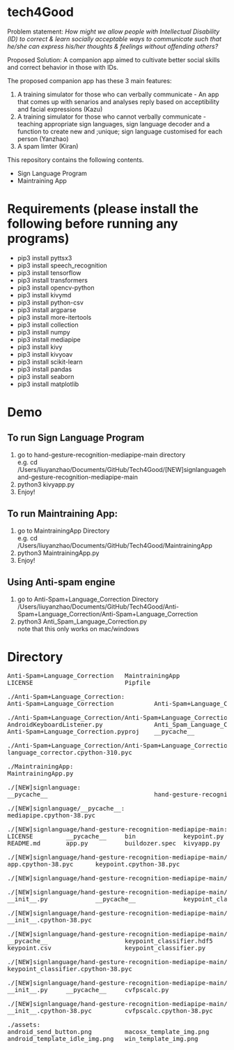 # tech4Good

Problem statement: *How might we allow people with Intellectual Disability (ID) to correct & learn socially acceptable ways to communicate such that he/she can express his/her thoughts & feelings without offending others?*

Proposed Solution: A companion app aimed to cultivate better social skills and correct behavior in those with IDs. 

The proposed companion app has these 3 main features:
1. A training simulator for those who can verbally communicate - An app that comes up with senarios and analyses reply based on acceptibility and facial expressions (Kazu)
2. A training simulator for those who cannot verbally communicate - teaching appropriate sign languages, sign language decoder and a function to create new and ;unique; sign language customised for each person (Yanzhao)
3. A spam limter (Kiran)

This repository contains the following contents.
* Sign Language Program
* Maintraining App

# Requirements (please install the following before running any programs)
* pip3 install pyttsx3
* pip3 install speech_recognition
* pip3 install tensorflow
* pip3 install transformers
* pip3 install opencv-python
* pip3 install kivymd
* pip3 install python-csv 
* pip3 install argparse
* pip3 install more-itertools
* pip3 install collection
* pip3 install numpy
* pip3 install mediapipe
* pip3 install kivy
* pip3 install kivyoav
* pip3 install scikit-learn
* pip3 install pandas
* pip3 install seaborn
* pip3 install matplotlib

# Demo
## To run Sign Language Program
1. go to hand-gesture-recognition-mediapipe-main directory<br>e.g. cd /Users/liuyanzhao/Documents/GitHub/Tech4Good/[NEW]signlanguagehand-gesture-recognition-mediapipe-main
2. python3 kivyapp.py
3. Enjoy!
## To run Maintraining App:
1. go to MaintrainingApp Directory<br>e.g. cd /Users/liuyanzhao/Documents/GitHub/Tech4Good/MaintrainingApp
2. python3 MaintrainingApp.py
3. Enjoy!
## Using Anti-spam engine
1. go to Anti-Spam+Language_Correction Directory<br>/Users/liuyanzhao/Documents/GitHub/Tech4Good/Anti-Spam+Language_Correction/Anti-Spam+Language_Correction
2. python3 Anti_Spam_Language_Correction.py<br>note that this only works on mac/windows

# Directory
<pre>
Anti-Spam+Language_Correction   MaintrainingApp                 README.md                       assets
LICENSE                         Pipfile                         [NEW]signlanguage               buildozer.spec

./Anti-Spam+Language_Correction:
Anti-Spam+Language_Correction           Anti-Spam+Language_Correction.sln

./Anti-Spam+Language_Correction/Anti-Spam+Language_Correction:
AndroidKeyboardListener.py              Anti_Spam_Language_Correction.py        androidAutomate.py
Anti-Spam+Language_Correction.pyproj    __pycache__                             language_corrector.py

./Anti-Spam+Language_Correction/Anti-Spam+Language_Correction/__pycache__:
language_corrector.cpython-310.pyc

./MaintrainingApp:
MaintrainingApp.py

./[NEW]signlanguage:
__pycache__                             hand-gesture-recognition-mediapipe-main mediapipetest.py

./[NEW]signlanguage/__pycache__:
mediapipe.cpython-38.pyc

./[NEW]signlanguage/hand-gesture-recognition-mediapipe-main:
LICENSE         __pycache__     bin             keypoint.py     model
README.md       app.py          buildozer.spec  kivyapp.py      utils

./[NEW]signlanguage/hand-gesture-recognition-mediapipe-main/__pycache__:
app.cpython-38.pyc      keypoint.cpython-38.pyc

./[NEW]signlanguage/hand-gesture-recognition-mediapipe-main/bin:

./[NEW]signlanguage/hand-gesture-recognition-mediapipe-main/model:
__init__.py             __pycache__             keypoint_classifier

./[NEW]signlanguage/hand-gesture-recognition-mediapipe-main/model/__pycache__:
__init__.cpython-38.pyc

./[NEW]signlanguage/hand-gesture-recognition-mediapipe-main/model/keypoint_classifier:
__pycache__                     keypoint_classifier.hdf5        keypoint_classifier.tflite
keypoint.csv                    keypoint_classifier.py          keypoint_classifier_label.csv

./[NEW]signlanguage/hand-gesture-recognition-mediapipe-main/model/keypoint_classifier/__pycache__:
keypoint_classifier.cpython-38.pyc

./[NEW]signlanguage/hand-gesture-recognition-mediapipe-main/utils:
__init__.py     __pycache__     cvfpscalc.py

./[NEW]signlanguage/hand-gesture-recognition-mediapipe-main/utils/__pycache__:
__init__.cpython-38.pyc         cvfpscalc.cpython-38.pyc

./assets:
android_send_button.png         macosx_template_img.png         win_template_typing_img.png
android_template_idle_img.png   win_template_img.png
<pre>